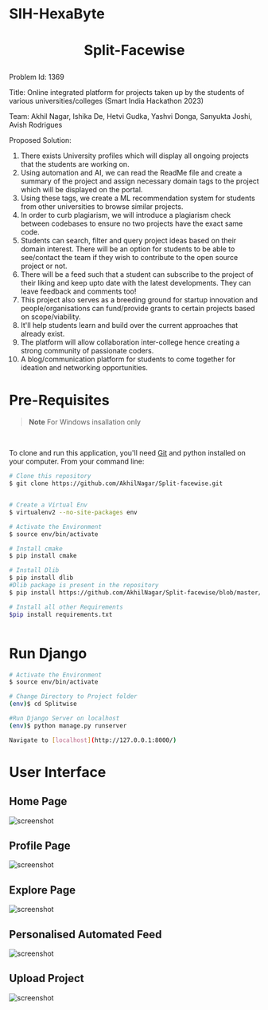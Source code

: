 # SIH-HexaByte

<h1 align="center">

  Split-Facewise
  <br>
</h1>

Problem Id: 1369

Title: Online integrated platform for projects taken up by the students of various universities/colleges
(Smart India Hackathon 2023) 

Team: Akhil Nagar, Ishika De, Hetvi Gudka, Yashvi Donga, Sanyukta Joshi, Avish Rodrigues

Proposed Solution:
1) There exists University profiles which will display all ongoing projects that the students are working on.
2) Using automation and AI, we can read the ReadMe file and create a summary of the project and assign necessary domain tags to the project which will be displayed on the portal.
3) Using these tags, we create a ML recommendation system for students from other universities to browse similar projects.
4) In order to curb plagiarism, we will introduce a plagiarism check between codebases to ensure no two projects have the exact same code.
5) Students can search, filter and query project ideas based on their domain interest. There will be an option for students to be able to see/contact the team if they wish to contribute to the open source project or not.
6) There will be a feed such that a student can subscribe to the project of their liking and keep upto date with the latest developments. They can leave feedback and comments too!
7) This project also serves as a breeding ground for startup innovation and people/organisations can fund/provide grants to certain projects based on scope/viability.
8) It'll help students learn and build over the current approaches that already exist.
9) The platform will allow collaboration inter-college hence creating a strong community of passionate coders.
10) A blog/communication platform for students to come together for ideation and networking opportunities.




# Pre-Requisites

> **Note**
>For Windows insallation only
<br>

To clone and run this application, you'll need [Git](https://git-scm.com) and python installed on your computer. From your command line:

```bash
# Clone this repository
$ git clone https://github.com/AkhilNagar/Split-facewise.git


# Create a Virtual Env
$ virtualenv2 --no-site-packages env

# Activate the Environment
$ source env/bin/activate

# Install cmake
$ pip install cmake

# Install Dlib
$ pip install dlib
#Dlib package is present in the repository
$ pip install https://github.com/AkhilNagar/Split-facewise/blob/master/dlib-19.19.0-cp38-cp38-win_amd64.whl

# Install all other Requirements
$pip install requirements.txt



```

# Run Django

```bash
# Activate the Environment
$ source env/bin/activate

# Change Directory to Project folder
(env)$ cd Splitwise

#Run Django Server on localhost
(env)$ python manage.py runserver

Navigate to [localhost](http://127.0.0.1:8000/)
```


# User Interface

<h2>Home Page </h2>

![screenshot](https://github.com/AkhilNagar/Split-facewise/blob/master/Screenshots/homepage.png)

<h2>Profile Page </h2>

![screenshot](https://github.com/IshikaDe-2803/SIH-HexaByte/master/Screenshots/Profile.png)

<h2>Explore Page </h2>

![screenshot](https://github.com/AkhilNagar/Split-facewise/blob/master/Screenshots/Explore.png)

<h2>Personalised Automated Feed </h2>

![screenshot](https://github.com/IshikaDe-2803/SIH-HexaByte/master/Screenshots/Feed.png)

<h2>Upload Project </h2>

![screenshot](https://github.com/IshikaDe-2803/SIH-HexaByte/master/Screenshots/UploadProject.png)

